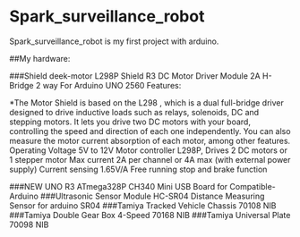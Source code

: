 # Spark_surveillance_robot
Spark_surveillance_robot is my first project with arduino.

##My hardware:

###Shield deek-motor L298P Shield R3 DC Motor Driver Module 2A H-Bridge 2 way For Arduino UNO 2560
Features:

*The Motor Shield is based on the L298 , which is a dual full-bridge driver designed to drive inductive loads such as relays, solenoids, DC and stepping motors. It lets you drive two DC motors with your board, controlling the speed and direction of each one independently. You can also measure the motor current absorption of each motor, among other features.
Operating Voltage 5V to 12V
Motor controller L298P, Drives 2 DC motors or 1 stepper motor
Max current 2A per channel or 4A max (with external power supply)
Current sensing 1.65V/A
Free running stop and brake function

###NEW UNO R3 ATmega328P CH340 Mini USB Board for Compatible-Arduino
###Ultrasonic Sensor Module HC-SR04 Distance Measuring Sensor for arduino SR04
###Tamiya Tracked Vehicle Chassis 70108 NIB
###Tamiya Double Gear Box 4-Speed 70168 NIB
###Tamiya Universal Plate 70098 NIB

